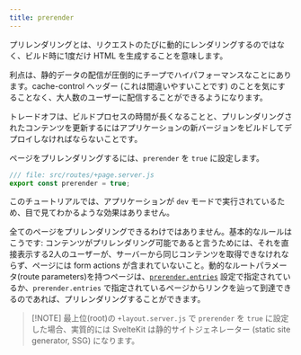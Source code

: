 ```yaml
---
title: prerender
---
```


プリレンダリングとは、リクエストのたびに動的にレンダリングするのではなく、ビルド時に1度だけ HTML を生成することを意味します。

利点は、静的データの配信が圧倒的にチープでハイパフォーマンスなことにあります。cache-control ヘッダー (これは間違いやすいことです) のことを気にすることなく、大人数のユーザーに配信することができるようになります。

トレードオフは、ビルドプロセスの時間が長くなることと、プリレンダリングされたコンテンツを更新するにはアプリケーションの新バージョンをビルドしてデプロイしなければならないことです。

ページをプリレンダリングするには、`prerender` を `true` に設定します。

```js
/// file: src/routes/+page.server.js
export const prerender = true;
```

このチュートリアルでは、アプリケーションが `dev` モードで実行されているため、目で見てわかるような効果はありません。

全てのページをプリレンダリングできるわけではありません。基本的なルールはこうです: コンテンツがプリレンダリング可能であると言うためには、それを直接表示する2人のユーザーが、サーバーから同じコンテンツを取得できなけれならず、ページには form actions が含まれていないこと。動的なルートパラメータ(route parameters)を持つページは、[`prerender.entries`](/docs/kit/configuration#prerender) 設定で指定されているか、`prerender.entries` で指定されているページからリンクを辿って到達できるのであれば、プリレンダリングすることができます。

> [!NOTE] 最上位(root)の `+layout.server.js` で `prerender` を `true` に設定した場合、実質的には SvelteKit は静的サイトジェネレーター (static site generator, SSG) になります。
